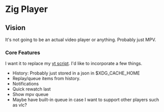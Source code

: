 # Zig Player

## Vision
It's not going to be an actual video player or anything. Probably just MPV.
### Core Features
I want it to replace my [yt script](https://github.com/HirschBerge/Public-dots/blob/6637b5845ac1d88f7d75b11905e2c7e311b38e13/nixos/common/scripts.nix#L79). I'd like to incorporate a few things.

- History: Probably just stored in a json in $XDG_CACHE_HOME
- Replay/queue items from history.
- Notifications
- Quick rewatch last
- Show mpv queue
- Maybe have built-in queue in case I want to support other players such as vlc?
